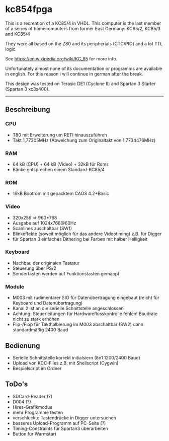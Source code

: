 # kc854fpga

This is a recreation of a KC85/4 in VHDL. This computer is the last member of a series of homecomputers
from former East Germany: KC85/2, KC85/3 and KC85/4

They were all based on the Z80 and its peripherials (CTC/PIO) and a lot TTL logic. 

See https://en.wikipedia.org/wiki/KC_85 for more info.

Unfortunately almost none of its documentation or programms are available in english. For this reason i 
will continue in german after the break.

This design was tested on Terasic DE1 (Cyclone II) and Spartan 3 Starter (Spartan 3 xc3s400).

---

## Beschreibung
### CPU
- T80 mit Erweiterung um RETI hinauszuführen
- Takt 1,77305MHz (Abweichung zum Originaltakt von 1,7734476MHz)

### RAM
- 64 kB (CPU) + 64 kB (Video) + 32kB für Roms
- Bänke entsprechen einem Standard-KC85/4

### ROM
- 16kB Bootrom mit gepacktem CAOS 4.2+Basic 

### Video
- 320x256 => 960*768
- Ausgabe auf 1024x768@60Hz
- Scanlines zuschaltbar (SW1)
- Blinkeffekte (soweit möglich für das andere Videotiming) z.B. für Digger
- für Spartan 3 einfaches Dithering bei Farben mit halber Helligkeit

### Keyboard
- Nachbau der originalen Tastatur
- Steuerung über PS/2
- Sondertasten werden auf Funktionstasten gemappt

### Module
- M003 mit rudimentärer SIO für Datenübertragung eingebaut (reicht für Keyboard und Datenübertragung)
- Kanal 2 ist an die serielle Schnittstelle angeschlossen
- Achtung: Steuerleitungen für Hardwareflusskontrolle fehlen! Baudrate nicht zu stark erhöhen
- Flip-/Flop für Takthalbierung im M003 abschaltbar (SW2) dann standardmäßig 2400 Baud

## Bedienung
- Serielle Schnittstelle korrekt initialsiern (8n1 1200/2400 Baud)
- Upload von KCC-Files z.B. mit Shellscript (Cygwin)
- Bespielscript im Ordner <tape>

## ToDo's
- SDCard-Reader (?)
- D004 (?)
- Hires-Grafikmodus
- mehr Programme testen
- verschluckte Tastendrücke in Digger untersuchen
- besseres Upload-Programm auf PC-Seite (?)
- Timing-Constraints für Spartan3 überarbeiten
- Button für Warmstart

